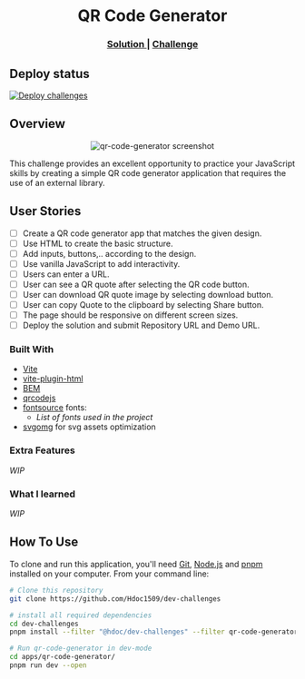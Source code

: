 <h1 align="center">QR Code Generator</h1>

<div align="center">
  <h3>
    <a href="https://hdoc1509.github.io/dev-challenges/qr-code-generator/">
      Solution
    </a>
    <span> | </span>
    <a href="https://devchallenges.io/challenge/qa-code-generator">
      Challenge
    </a>
  </h3>
</div>

## Deploy status

[![Deploy challenges][deploy-status]][deploy-url]

## Overview

<!-- TODO: Update screenshot and its aspect ratio once project has completed -->

<p align="center">
  <img
    src="https://user-images.githubusercontent.com/16707738/92399059-5716eb00-f132-11ea-8b14-bcacdc8ec97b.png"
    alt="qr-code-generator screenshot"
    style="aspect-ratio: 16 / 9"
  />
</p>

This challenge provides an excellent opportunity to practice your JavaScript
skills by creating a simple QR code generator application that requires the use
of an external library.

## User Stories

- [ ] Create a QR code generator app that matches the given design.
- [ ] Use HTML to create the basic structure.
- [ ] Add inputs, buttons,.. according to the design.
- [ ] Use vanilla JavaScript to add interactivity.
- [ ] Users can enter a URL.
- [ ] User can see a QR quote after selecting the QR code button.
- [ ] User can download QR quote image by selecting download button.
- [ ] User can copy Quote to the clipboard by selecting Share button.
- [ ] The page should be responsive on different screen sizes.
- [ ] Deploy the solution and submit Repository URL and Demo URL.

### Built With

- [Vite](https://vitejs.dev/)
- [vite-plugin-html](https://github.com/vbenjs/vite-plugin-html)
- [BEM](https://getbem.com/)
- [qrcodejs](https://github.com/llyys/qrcodejs)
- [fontsource](https://fontsource.org/) fonts:
  - _List of fonts used in the project_
- [svgomg](https://svgomg.net/) for svg assets optimization

### Extra Features

_WIP_

### What I learned

_WIP_

## How To Use

To clone and run this application, you'll need [Git](https://git-scm.com),
[Node.js](https://nodejs.org/en/download/) and
[pnpm](https://pnpm.io/installation) installed on your computer. From your
command line:

```bash
# Clone this repository
git clone https://github.com/Hdoc1509/dev-challenges

# install all required dependencies
cd dev-challenges
pnpm install --filter "@hdoc/dev-challenges" --filter qr-code-generator...

# Run qr-code-generator in dev-mode
cd apps/qr-code-generator/
pnpm run dev --open
```

[deploy-status]: https://github.com/Hdoc1509/dev-challenges/actions/workflows/deploy.yml/badge.svg
[deploy-url]: https://github.com/Hdoc1509/dev-challenges/actions/workflows/deploy.yml
